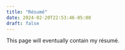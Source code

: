 ```yaml
---
title: "Résumé"
date: 2024-02-20T22:53:46-05:00
draft: false
---
```




This page will eventually contain my résumé.